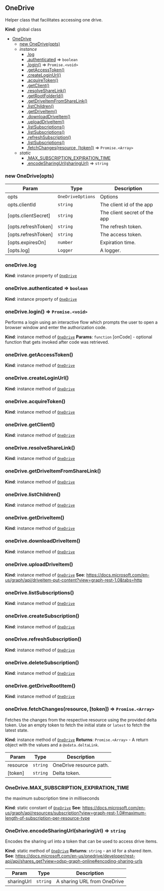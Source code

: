 <a name="OneDrive"></a>

## OneDrive
Helper class that facilitates accessing one drive.

**Kind**: global class

* [OneDrive](#OneDrive)
    * [new OneDrive(opts)](#new_OneDrive_new)
    * _instance_
        * [.log](#OneDrive+log)
        * [.authenticated](#OneDrive+authenticated) ⇒ <code>boolean</code>
        * [.login()](#OneDrive+login) ⇒ <code>Promise.&lt;void&gt;</code>
        * [.getAccessToken()](#OneDrive+getAccessToken)
        * [.createLoginUrl()](#OneDrive+createLoginUrl)
        * [.acquireToken()](#OneDrive+acquireToken)
        * [.getClient()](#OneDrive+getClient)
        * [.resolveShareLink()](#OneDrive+resolveShareLink)
        * [.getRootFolderId()](#OneDrive+getRootFolderId)
        * [.getDriveItemFromShareLink()](#OneDrive+getDriveItemFromShareLink)
        * [.listChildren()](#OneDrive+listChildren)
        * [.getDriveItem()](#OneDrive+getDriveItem)
        * [.downloadDriveItem()](#OneDrive+downloadDriveItem)
        * [.uploadDriveItem()](#OneDrive+uploadDriveItem)
        * [.listSubscriptions()](#OneDrive+listSubscriptions)
        * [.listSubscriptions()](#OneDrive+createSubscription)
        * [.refreshSubscription()](#OneDrive+refreshSubscription)
        * [.listSubscriptions()](#OneDrive+deleteSubscription)
        * [.fetchChanges(resource, [token])](#OneDrive+fetchChanges) ⇒ <code>Promise.&lt;Array&gt;</code>
    * _static_
        * [.MAX_SUBSCRIPTION_EXPIRATION_TIME](#OneDrive.MAX_SUBSCRIPTION_EXPIRATION_TIME)
        * [.encodeSharingUrl(sharingUrl)](#OneDrive.encodeSharingUrl) ⇒ <code>string</code>

<a name="new_OneDrive_new"></a>

### new OneDrive(opts)

| Param | Type | Description |
| --- | --- | --- |
| opts | <code>OneDriveOptions</code> | Options |
| opts.clientId | <code>string</code> | The client id of the app |
| [opts.clientSecret] | <code>string</code> | The client secret of the app |
| [opts.refreshToken] | <code>string</code> | The refresh token. |
| [opts.refreshToken] | <code>string</code> | The access token. |
| [opts.expiresOn] | <code>number</code> | Expiration time. |
| [opts.log] | <code>Logger</code> | A logger. |

<a name="OneDrive+log"></a>

### oneDrive.log
**Kind**: instance property of [<code>OneDrive</code>](#OneDrive)
<a name="OneDrive+authenticated"></a>

### oneDrive.authenticated ⇒ <code>boolean</code>
**Kind**: instance property of [<code>OneDrive</code>](#OneDrive)
<a name="OneDrive+login"></a>

### oneDrive.login() ⇒ <code>Promise.&lt;void&gt;</code>
Performs a login using an interactive flow which prompts the user to open a browser window and
enter the authorization code.

**Kind**: instance method of [<code>OneDrive</code>](#OneDrive)
**Params**: <code>function</code> [onCode] - optional function that gets invoked after code was retrieved.
<a name="OneDrive+getAccessToken"></a>

### oneDrive.getAccessToken()
**Kind**: instance method of [<code>OneDrive</code>](#OneDrive)
<a name="OneDrive+createLoginUrl"></a>

### oneDrive.createLoginUrl()
**Kind**: instance method of [<code>OneDrive</code>](#OneDrive)
<a name="OneDrive+acquireToken"></a>

### oneDrive.acquireToken()
**Kind**: instance method of [<code>OneDrive</code>](#OneDrive)
<a name="OneDrive+getClient"></a>

### oneDrive.getClient()
**Kind**: instance method of [<code>OneDrive</code>](#OneDrive)
<a name="OneDrive+resolveShareLink"></a>

### oneDrive.resolveShareLink()
**Kind**: instance method of [<code>OneDrive</code>](#OneDrive)
<a name="OneDrive+getDriveItemFromShareLink"></a>

### oneDrive.getDriveItemFromShareLink()
**Kind**: instance method of [<code>OneDrive</code>](#OneDrive)
<a name="OneDrive+listChildren"></a>

### oneDrive.listChildren()
**Kind**: instance method of [<code>OneDrive</code>](#OneDrive)
<a name="OneDrive+getDriveItem"></a>

### oneDrive.getDriveItem()
**Kind**: instance method of [<code>OneDrive</code>](#OneDrive)
<a name="OneDrive+downloadDriveItem"></a>

### oneDrive.downloadDriveItem()
**Kind**: instance method of [<code>OneDrive</code>](#OneDrive)
<a name="OneDrive+uploadDriveItem"></a>

### oneDrive.uploadDriveItem()
**Kind**: instance method of [<code>OneDrive</code>](#OneDrive)
**See**: https://docs.microsoft.com/en-us/graph/api/driveitem-put-content?view=graph-rest-1.0&tabs=http
<a name="OneDrive+listSubscriptions"></a>

### oneDrive.listSubscriptions()
**Kind**: instance method of [<code>OneDrive</code>](#OneDrive)
<a name="OneDrive+refreshSubscription"></a>

### oneDrive.createSubscription()
**Kind**: instance method of [<code>OneDrive</code>](#OneDrive)
<a name="OneDrive+createSubscription"></a>

### oneDrive.refreshSubscription()
**Kind**: instance method of [<code>OneDrive</code>](#OneDrive)
<a name="OneDrive+refreshSubscription"></a>

### oneDrive.deleteSubscription()
**Kind**: instance method of [<code>OneDrive</code>](#OneDrive)
<a name="OneDrive+deleteSubscription"></a>

### oneDrive.getDriveRootItem()
**Kind**: instance method of [<code>OneDrive</code>](#OneDrive)
<a name="OneDrive+getDriveRootItem"></a>

### oneDrive.fetchChanges(resource, [token]) ⇒ <code>Promise.&lt;Array&gt;</code>
Fetches the changes from the respective resource using the provided delta token.
Use an empty token to fetch the initial state or `latest` to fetch the latest state.

**Kind**: instance method of [<code>OneDrive</code>](#OneDrive)
**Returns**: <code>Promise.&lt;Array&gt;</code> - A return object with the values and a `@odata.deltaLink`.

| Param | Type | Description |
| --- | --- | --- |
| resource | <code>string</code> | OneDrive resource path. |
| [token] | <code>string</code> | Delta token. |

<a name="OneDrive.MAX_SUBSCRIPTION_EXPIRATION_TIME"></a>

### OneDrive.MAX\_SUBSCRIPTION\_EXPIRATION\_TIME
the maximum subscription time in milliseconds

**Kind**: static constant of [<code>OneDrive</code>](#OneDrive)
**See**: https://docs.microsoft.com/en-us/graph/api/resources/subscription?view=graph-rest-1.0#maximum-length-of-subscription-per-resource-type
<a name="OneDrive.encodeSharingUrl"></a>

### OneDrive.encodeSharingUrl(sharingUrl) ⇒ <code>string</code>
Encodes the sharing url into a token that can be used to access drive items.

**Kind**: static method of [<code>OneDrive</code>](#OneDrive)
**Returns**: <code>string</code> - an id for a shared item.
**See**: https://docs.microsoft.com/en-us/onedrive/developer/rest-api/api/shares_get?view=odsp-graph-online#encoding-sharing-urls

| Param | Type | Description |
| --- | --- | --- |
| sharingUrl | <code>string</code> | A sharing URL from OneDrive |

